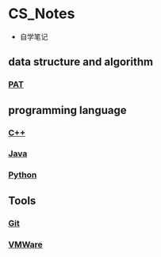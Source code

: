 # CS_Notes
* 自学笔记
## data structure and algorithm
### [PAT](https://github.com/lahmuller/CS_Notes/Notes/PAT)

## programming language
### [C++](Notes/C++.md)
### [Java](Notes/Java.md)
### [Python](Notes/Python.md)
## Tools
### [Git](Notes/Git.md)
### [VMWare](Notes/VMWare.md)


